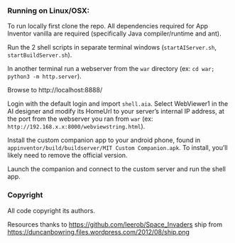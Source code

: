 ### Running on Linux/OSX:

To run locally first clone the repo.
All dependencies required for App Inventor vanilla are required
(specifically Java compiler/runtime and ant).

Run the 2 shell scripts in separate terminal windows
(`startAIServer.sh`, `startBuildServer.sh`).

In another terminal run a webserver from the `war` directory
(ex: `cd war; python3 -m http.server`).

Browse to http://localhost:8888/

Login with the default login and import `shell.aia`. Select WebViewer1 in the AI designer and modify its HomeUrl to your server’s internal IP address, at the port from the webserver you ran from `war` (ex: `http://192.168.x.x:8000/webviewstring.html`).

Install the custom companion app to your android phone, found in `appinventor/build/buildserver/MIT Custom Companion.apk`.
To install, you’ll likely need to remove the official version.

Launch the companion and connect to the custom server and run the shell app.


### Copyright

All code copyright its authors.

Resources thanks to https://github.com/leerob/Space_Invaders
ship from https://duncanbowring.files.wordpress.com/2012/08/ship.png
